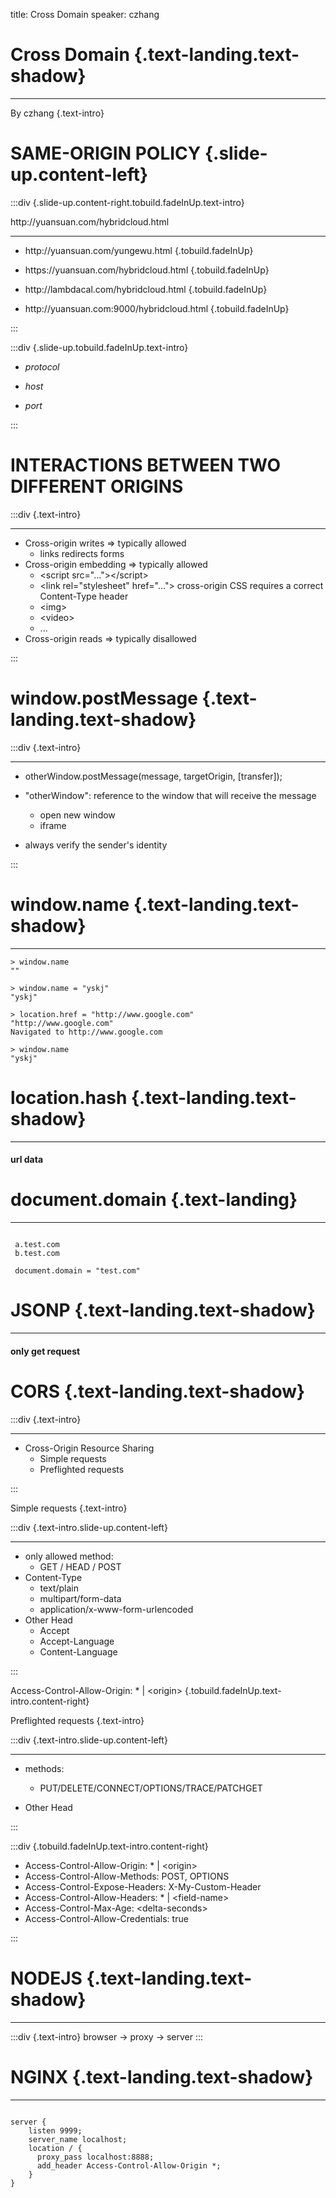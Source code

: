title: Cross Domain
speaker: czhang

<slide class="bg-dark-r aligncenter"  >

# Cross Domain {.text-landing.text-shadow}

---

By czhang {.text-intro}

<slide class="bg-dark-r"  >

# SAME-ORIGIN POLICY {.slide-up.content-left}

:::div {.slide-up.content-right.tobuild.fadeInUp.text-intro}

http\://yuansuan.com/hybridcloud.html

---

- http\://yuansuan.com/yungewu.html {.tobuild.fadeInUp}

- https\://yuansuan.com/hybridcloud.html {.tobuild.fadeInUp}

- http\://lambdacal.com/hybridcloud.html {.tobuild.fadeInUp}

- http\://yuansuan.com\:9000/hybridcloud.html {.tobuild.fadeInUp}

:::

:::div {.slide-up.tobuild.fadeInUp.text-intro}

- _protocol_

- _host_

- _port_

:::
<slide class="bg-dark-r aligncenter">

# INTERACTIONS BETWEEN TWO DIFFERENT ORIGINS

:::div {.text-intro}

---

- Cross-origin writes => typically allowed
  - links redirects forms
- Cross-origin embedding => typically allowed
  - \<script src="…"\>\<\/script\>
  - \<link rel="stylesheet" href="…"> cross-origin CSS requires a correct Content-Type header
  - \<img>
  - \<video>
  - ...
- Cross-origin reads => typically disallowed

:::

<slide class="bg-dark-r aligncenter">

# window.postMessage {.text-landing.text-shadow}

:::div {.text-intro}

---

- otherWindow.postMessage(message, targetOrigin, [transfer]);

- "otherWindow"\: reference to the window that will receive the message

  - open new window
  - iframe

- always verify the sender's identity

:::

<slide class="bg-dark-r aligncenter">

# window.name {.text-landing.text-shadow}

---

```
> window.name
""

> window.name = "yskj"
"yskj"

> location.href = "http://www.google.com"
"http://www.google.com"
Navigated to http://www.google.com

> window.name
"yskj"

```

<slide class="bg-dark-r aligncenter">

# location.hash {.text-landing.text-shadow}

---

#### url data

<slide class="bg-dark-r aligncenter">

# document.domain {.text-landing}

---

```

 a.test.com
 b.test.com

 document.domain = "test.com"

```

<slide class="bg-dark-r aligncenter">

# JSONP {.text-landing.text-shadow}

---

#### only get request

<slide class="bg-dark-r aligncenter">

# CORS {.text-landing.text-shadow}

:::div {.text-intro}

---

- Cross-Origin Resource Sharing
  - Simple requests
  - Preflighted requests

:::

<slide class="bg-dark-r aligncenter">

Simple requests {.text-intro}

:::div {.text-intro.slide-up.content-left}

---

- only allowed method:
  - GET / HEAD / POST
- Content-Type
  - text/plain
  - multipart/form-data
  - application/x-www-form-urlencoded
- Other Head
  - Accept
  - Accept-Language
  - Content-Language

:::

Access-Control-Allow-Origin\: \* | \<origin> {.tobuild.fadeInUp.text-intro.content-right}

<slide class="bg-dark-r aligncenter">

Preflighted requests {.text-intro}

:::div {.text-intro.slide-up.content-left}

---

- methods:

  - PUT/DELETE/CONNECT/OPTIONS/TRACE/PATCHGET

- Other Head

:::

:::div {.tobuild.fadeInUp.text-intro.content-right}

- Access-Control-Allow-Origin\: \* | \<origin>
- Access-Control-Allow-Methods\: POST, OPTIONS
- Access-Control-Expose-Headers\: X-My-Custom-Header
- Access-Control-Allow-Headers\: \* | \<field-name>
- Access-Control-Max-Age\: \<delta-seconds>
- Access-Control-Allow-Credentials\: true

:::

<slide class="bg-dark-r aligncenter">

# NODEJS {.text-landing.text-shadow}

---

:::div {.text-intro}
browser -> proxy -> server
:::

<slide class="bg-dark-r aligncenter">

# NGINX {.text-landing.text-shadow}

---

```

server {
    listen 9999;
    server_name localhost;
    location / {
      proxy_pass localhost:8888;
      add_header Access-Control-Allow-Origin *;
    }
}

```
